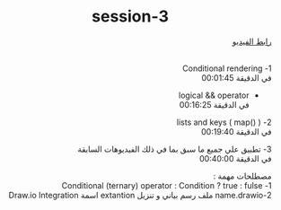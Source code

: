 
<h1 align="center">session-3</h1>

<div dir="rtl">
<a  href="https://youtu.be/QCPMprC4Nsc?list=PLQtNtS-WfRa9LbmD8ON7rWhn-AtKTGdkn"> رابط الفيديو</a>
<br/>
  <br/>
<p dir="rtl">
1- Conditional rendering
<br/>
 في الدقيقة  00:01:45
  <ul dir="rtl">
    <li>
      <p>
        logical && operator
        <br/>
        في الدقيقة 00:16:25
      </p>
    </li>
  </ul>
</p>

<p dir="rtl">
2- lists and keys (  map()  )
<br/>
في الدقيقة 00:19:40
</p>

<p>
3- تطبيق علي جميع ما سبق بما في ذلك الفيديوهات السابقة  
<br/>
في الدقيقة  00:40:00
</p>

<p>
مصطلحات مهمة :
<br/>
1- Conditional (ternary) operator  :  Condition ? true : fulse
<br/>
2-name.drawio  ملف رسم بياني  و تنزيل extantion  اسمة Draw.io Integration
</p>
</div>
